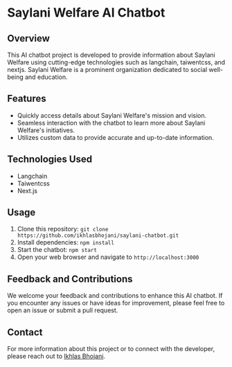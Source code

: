 # Saylani Welfare AI Chatbot


## Overview

This AI chatbot project is developed to provide information about Saylani Welfare using cutting-edge technologies such as langchain, taiwentcss, and nextjs. Saylani Welfare is a prominent organization dedicated to social well-being and education.

## Features

- Quickly access details about Saylani Welfare's mission and vision.
- Seamless interaction with the chatbot to learn more about Saylani Welfare's initiatives.
- Utilizes custom data to provide accurate and up-to-date information.

## Technologies Used

- Langchain
- Taiwentcss
- Next.js

## Usage

1. Clone this repository: `git clone https://github.com/ikhlasbhojani/saylani-chatbot.git`
2. Install dependencies: `npm install`
3. Start the chatbot: `npm start`
4. Open your web browser and navigate to `http://localhost:3000`

## Feedback and Contributions

We welcome your feedback and contributions to enhance this AI chatbot. If you encounter any issues or have ideas for improvement, please feel free to open an issue or submit a pull request.

## Contact

For more information about this project or to connect with the developer, please reach out to [Ikhlas Bhojani](ikhlasbhojani00@gmail.com).


